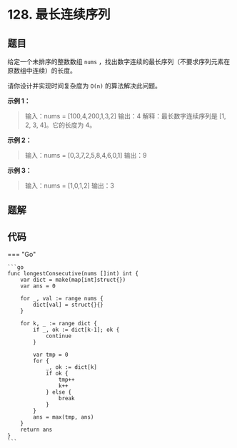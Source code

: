 # 128. 最长连续序列

## 题目

给定一个未排序的整数数组 `nums` ，找出数字连续的最长序列（不要求序列元素在原数组中连续）的长度。

请你设计并实现时间复杂度为 `O(n)` 的算法解决此问题。

 

**示例 1：**

> 输入：nums = [100,4,200,1,3,2]
> 输出：4
> 解释：最长数字连续序列是 [1, 2, 3, 4]。它的长度为 4。

**示例 2：**

> 输入：nums = [0,3,7,2,5,8,4,6,0,1]
> 输出：9

**示例 3：**

> 输入：nums = [1,0,1,2]
> 输出：3

## 题解

## 代码

=== "Go"

    ```go
    func longestConsecutive(nums []int) int {
        var dict = make(map[int]struct{})
        var ans = 0

        for _, val := range nums {
            dict[val] = struct{}{}
        }

        for k, _ := range dict {
            if _, ok := dict[k-1]; ok {
                continue
            }

            var tmp = 0
            for {
                _, ok := dict[k]
                if ok {
                    tmp++
                    k++
                } else {
                    break
                }
            }
            ans = max(tmp, ans)
        }
        return ans
    }
    ```